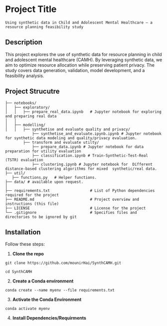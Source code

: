 # Project Title

`Using synthetic data in Child and Adolescent Mental Healthcare – a resource planning feasibility study`

## Description

This project explores the use of synthetic data for resource planning in child and adolescent mental healthcare (CAMH). By leveraging synthetic data, we aim to optimize resource allocation while preserving patient privacy. The study covers data generation, validation, model development, and a feasibility analysis.

## Project Strucutre
```
├── notebooks/
│   ├── exploratory/  
│   │   ├── prepare_real_data.ipynb   # Jupyter notebook for exploring and preparing real data
│   │
│   ├── modelling/  
│   │   ├── synthetise and evaluate quality and privacy/
            ├── synthetise_and_evaluate.ipynb.ipynb # Jupyter notebook for synthetic data modeling and quality/privacy evaluation.
        ├── transform and evaluate utilty/
            ├── prepare_data.ipynb # Jupyter notebook for data preparation for utility evaluation
            ├── classification.ipynb # Train-Synthetic-Test-Real (TSTR) evaluation
            ├── clustering.ipynb # Jupyter notebook for  Different distance-based clustering algorithms for mixed  synthetic/real data.
├── util/
   ├── functions.py   # Helper functions.
├── data/ # available upon request.
│
├── requirements.txt                  # List of Python dependencies required for the project
├── README.md                         # Project overview and instructions (this file)
├── LICENSE                           # License for the project
└── .gitignore                        # Specifies files and directories to be ignored by git
```

## Installation

Follow these steps:

1. **Clone the repo**

`git clone https://github.com/mounirHai/SynthCAMH.git`

`cd SynthCAMH`

2. **Create a Conda environment**

`conda create --name myenv --file requirements.txt`

3. **Activate the Conda Environment**

`conda activate myenv`

4. **Install Dependencies/Requirments**
